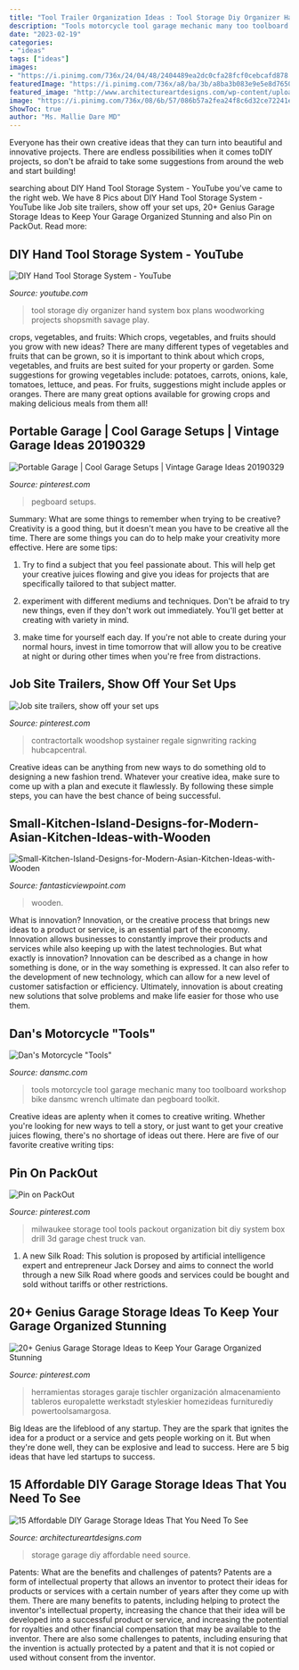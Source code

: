 ```yaml
---
title: "Tool Trailer Organization Ideas : Tool Storage Diy Organizer Hand System Box Plans Woodworking Projects Shopsmith Savage Play"
description: "Tools motorcycle tool garage mechanic many too toolboard workshop bike dansmc wrench ultimate dan pegboard toolkit"
date: "2023-02-19"
categories:
- "ideas"
tags: ["ideas"]
images:
- "https://i.pinimg.com/736x/24/04/48/2404489ea2dc0cfa28fcf0cebcafd878.jpg"
featuredImage: "https://i.pinimg.com/736x/a8/ba/3b/a8ba3b083e9e5e8d7650860b92d6b9b1.jpg"
featured_image: "http://www.architectureartdesigns.com/wp-content/uploads/2017/08/10-36-630x473.jpg"
image: "https://i.pinimg.com/736x/08/6b/57/086b57a2fea24f8c6d32ce72241ec7b9.jpg"
ShowToc: true
author: "Ms. Mallie Dare MD"
---
```



Everyone has their own creative ideas that they can turn into beautiful and innovative projects. There are endless possibilities when it comes toDIY projects, so don't be afraid to take some suggestions from around the web and start building!

	

		
searching about DIY Hand Tool Storage System - YouTube you've came to the right web. We have 8 Pics about DIY Hand Tool Storage System - YouTube like Job site trailers, show off your set ups, 20+ Genius Garage Storage Ideas to Keep Your Garage Organized Stunning and also Pin on PackOut. Read more:
		
    
## DIY Hand Tool Storage System - YouTube

<img loading=lazy src="http://i1.ytimg.com/vi/HuhSHrWCsmI/maxresdefault.jpg" onerror="this.onerror=null;this.src='https://tse2.mm.bing.net/th?id=OIP.JnDOPJQ7o57_XzwksDkE8QHaEK&amp;pid=15.1';" alt="DIY Hand Tool Storage System - YouTube">

_Source: youtube.com_

>tool storage diy organizer hand system box plans woodworking projects shopsmith savage play. 

	

crops, vegetables, and fruits: Which crops, vegetables, and fruits should you grow with new ideas?
There are many different types of vegetables and fruits that can be grown, so it is important to think about which crops, vegetables, and fruits are best suited for your property or garden. Some suggestions for growing vegetables include: potatoes, carrots, onions, kale, tomatoes, lettuce, and peas. For fruits, suggestions might include apples or oranges. There are many great options available for growing crops and making delicious meals from them all!

    
## Portable Garage | Cool Garage Setups | Vintage Garage Ideas 20190329

<img loading=lazy src="https://i.pinimg.com/736x/24/04/48/2404489ea2dc0cfa28fcf0cebcafd878.jpg" onerror="this.onerror=null;this.src='https://tse1.mm.bing.net/th?id=OIP.QwB__UYLBwka6iBmmxFFcgHaGy&amp;pid=15.1';" alt="Portable Garage | Cool Garage Setups | Vintage Garage Ideas 20190329">

_Source: pinterest.com_

>pegboard setups. 

	

Summary: What are some things to remember when trying to be creative?
Creativity is a good thing, but it doesn't mean you have to be creative all the time. There are some things you can do to help make your creativity more effective. Here are some tips:
1. Try to find a subject that you feel passionate about. This will help get your creative juices flowing and give you ideas for projects that are specifically tailored to that subject matter.

2. experiment with different mediums and techniques. Don't be afraid to try new things, even if they don't work out immediately. You'll get better at creating with variety in mind.

3. make time for yourself each day. If you're not able to create during your normal hours, invest in time tomorrow that will allow you to be creative at night or during other times when you're free from distractions.

    
## Job Site Trailers, Show Off Your Set Ups

<img loading=lazy src="https://i.pinimg.com/736x/5e/72/75/5e7275c3c478f5692f59f863f4e86d75.jpg" onerror="this.onerror=null;this.src='https://tse2.mm.bing.net/th?id=OIP.VC6LAdFRyHWYlYbisfF5GAAAAA&amp;pid=15.1';" alt="Job site trailers, show off your set ups">

_Source: pinterest.com_

>contractortalk woodshop systainer regale signwriting racking hubcapcentral. 

	

Creative ideas can be anything from new ways to do something old to designing a new fashion trend. Whatever your creative idea, make sure to come up with a plan and execute it flawlessly. By following these simple steps, you can have the best chance of being successful.

    
## Small-Kitchen-Island-Designs-for-Modern-Asian-Kitchen-Ideas-with-Wooden

<img loading=lazy src="http://www.fantasticviewpoint.com/wp-content/uploads/2016/06/Small-Kitchen-Island-Designs-for-Modern-Asian-Kitchen-Ideas-with-Wooden-Floor-and-Black-Kitchen-Island.jpg" onerror="this.onerror=null;this.src='https://tse2.mm.bing.net/th?id=OIP.DUWUSViCc0nqxReMC56uiQHaE5&amp;pid=15.1';" alt="Small-Kitchen-Island-Designs-for-Modern-Asian-Kitchen-Ideas-with-Wooden">

_Source: fantasticviewpoint.com_

>wooden. 

	

What is innovation?
Innovation, or the creative process that brings new ideas to a product or service, is an essential part of the economy. Innovation allows businesses to constantly improve their products and services while also keeping up with the latest technologies. But what exactly is innovation?
Innovation can be described as a change in how something is done, or in the way something is expressed. It can also refer to the development of new technology, which can allow for a new level of customer satisfaction or efficiency. Ultimately, innovation is about creating new solutions that solve problems and make life easier for those who use them.

    
## Dan&#039;s Motorcycle &quot;Tools&quot;

<img loading=lazy src="http://www.dansmc.com/tools_toolboard.jpg" onerror="this.onerror=null;this.src='https://tse3.mm.bing.net/th?id=OIP.q26oLU-M8BPO3v5toEeBSwHaFj&amp;pid=15.1';" alt="Dan&#039;s Motorcycle &quot;Tools&quot;">

_Source: dansmc.com_

>tools motorcycle tool garage mechanic many too toolboard workshop bike dansmc wrench ultimate dan pegboard toolkit. 

	

Creative ideas are aplenty when it comes to creative writing. Whether you're looking for new ways to tell a story, or just want to get your creative juices flowing, there's no shortage of ideas out there. Here are five of our favorite creative writing tips: 

    
## Pin On PackOut

<img loading=lazy src="https://i.pinimg.com/736x/08/6b/57/086b57a2fea24f8c6d32ce72241ec7b9.jpg" onerror="this.onerror=null;this.src='https://tse3.mm.bing.net/th?id=OIP.6c11Eep9mfJ7nxAUHqsAjgHaJ3&amp;pid=15.1';" alt="Pin on PackOut">

_Source: pinterest.com_

>milwaukee storage tool tools packout organization bit diy system box drill 3d garage chest truck van. 

	

1. A new Silk Road: This solution is proposed by artificial intelligence expert and entrepreneur Jack Dorsey and aims to connect the world through a new Silk Road where goods and services could be bought and sold without tariffs or other restrictions.

    
## 20+ Genius Garage Storage Ideas To Keep Your Garage Organized Stunning

<img loading=lazy src="https://i.pinimg.com/736x/a8/ba/3b/a8ba3b083e9e5e8d7650860b92d6b9b1.jpg" onerror="this.onerror=null;this.src='https://tse1.mm.bing.net/th?id=OIP.ZrLH6w4YKxCzo3PCLnmUTwHaJ3&amp;pid=15.1';" alt="20+ Genius Garage Storage Ideas to Keep Your Garage Organized Stunning">

_Source: pinterest.com_

>herramientas storages garaje tischler organización almacenamiento tableros europalette werkstadt styleskier homezideas furniturediy powertoolsamargosa. 

	

Big Ideas are the lifeblood of any startup. They are the spark that ignites the idea for a product or a service and gets people working on it. But when they're done well, they can be explosive and lead to success. Here are 5 big ideas that have led startups to success.

    
## 15 Affordable DIY Garage Storage Ideas That You Need To See

<img loading=lazy src="http://www.architectureartdesigns.com/wp-content/uploads/2017/08/10-36-630x473.jpg" onerror="this.onerror=null;this.src='https://tse3.mm.bing.net/th?id=OIP.hk4ql-vlxSzKbAEI3eGYmgHaFj&amp;pid=15.1';" alt="15 Affordable DIY Garage Storage Ideas That You Need To See">

_Source: architectureartdesigns.com_

>storage garage diy affordable need source. 

	

Patents: What are the benefits and challenges of patents?
Patents are a form of intellectual property that allows an inventor to protect their ideas for products or services with a certain number of years after they come up with them. There are many benefits to patents, including helping to protect the inventor's intellectual property, increasing the chance that their idea will be developed into a successful product or service, and increasing the potential for royalties and other financial compensation that may be available to the inventor. There are also some challenges to patents, including ensuring that the invention is actually protected by a patent and that it is not copied or used without consent from the inventor.

